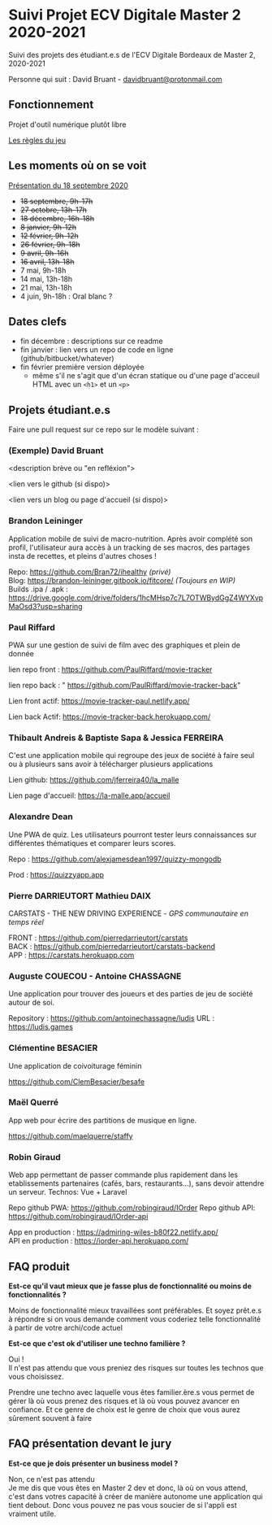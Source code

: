 # Suivi Projet ECV Digitale Master 2 2020-2021

Suivi des projets des étudiant.e.s de l'ECV Digitale Bordeaux de Master 2, 2020-2021

Personne qui suit : David Bruant - davidbruant@protonmail.com

## Fonctionnement

Projet d'outil numérique plutôt libre

[Les règles du jeu](regles-du-jeu.md)


## Les moments où on se voit 

[Présentation du 18 septembre 2020](https://docs.google.com/presentation/d/1l7kVXWRp70IENnofx25A5m7Z5WBC1UeygjerWMqruwM/edit#slide=id.p)

- ~~18 septembre, 9h-17h~~
- ~~27 octobre, 13h-17h~~
- ~~18 décembre, 16h-18h~~
- ~~8 janvier, 9h-12h~~
- ~~12 février, 9h-12h~~
- ~~26 février, 9h-18h~~
- ~~9 avril, 9h-16h~~
- ~~16 avril, 13h-18h~~
- 7 mai, 9h-18h
- 14 mai, 13h-18h
- 21 mai, 13h-18h
- 4 juin, 9h-18h : Oral blanc ? 


## Dates clefs

- fin décembre : descriptions sur ce readme
- fin janvier : lien vers un repo de code en ligne (github/bitbucket/whatever)
- fin février première version déployée
  - même s'il ne s'agit que d'un écran statique ou d'une page d'acceuil HTML avec un `<h1>` et un `<p>`


## Projets étudiant.e.s

Faire une pull request sur ce repo sur le modèle suivant :


### (Exemple) David Bruant

<description brève ou "en refléxion">

<lien vers le github (si dispo)>

<lien vers un blog ou page d'accueil (si dispo)>



### Brandon Leininger

Application mobile de suivi de macro-nutrition.
Après avoir complété son profil, l'utilisateur aura accès à un tracking de ses macros, des partages insta de recettes, et pleins d'autres choses !

Repo: https://github.com/Bran72/ihealthy _(privé)_  
Blog: https://brandon-leininger.gitbook.io/fitcore/ _(Toujours en WIP)_   
Builds .ipa / .apk : https://drive.google.com/drive/folders/1hcMHsp7c7L7OTWBydGgZ4WYXvpMaOsd3?usp=sharing

### Paul Riffard

PWA sur une gestion de suivi de film avec des graphiques et plein de donnée

lien repo front : https://github.com/PaulRiffard/movie-tracker

lien repo back : " https://github.com/PaulRiffard/movie-tracker-back"

Lien front actif: https://movie-tracker-paul.netlify.app/

Lien back Actif: https://movie-tracker-back.herokuapp.com/


### Thibault Andreis & Baptiste Sapa & Jessica FERREIRA

C'est une application mobile qui regroupe des jeux de société à faire seul ou à plusieurs sans avoir à télécharger plusieurs applications

Lien github: https://github.com/jferreira40/la_malle

Lien page d'accueil: https://la-malle.app/accueil


### Alexandre Dean

Une PWA de quiz. Les utilisateurs pourront tester leurs connaissances sur différentes thématiques et comparer leurs scores.

Repo : https://github.com/alexjamesdean1997/quizzy-mongodb

Prod : https://quizzyapp.app

### Pierre DARRIEUTORT Mathieu DAIX

CARSTATS - THE NEW DRIVING EXPERIENCE - *GPS communautaire en temps réel*

FRONT : https://github.com/pierredarrieutort/carstats <br/>
BACK : https://github.com/pierredarrieutort/carstats-backend <br/>
APP : https://carstats.herokuapp.com

### Auguste COUECOU - Antoine CHASSAGNE

Une application pour trouver des joueurs et des parties de jeu de société autour de soi.

Repository : https://github.com/antoinechassagne/ludis
URL : https://ludis.games

### Clémentine BESACIER

Une application de coivoiturage féminin

https://github.com/ClemBesacier/besafe

### Maël Querré

App web pour écrire des partitions de musique en ligne.

https://github.com/maelquerre/staffy

### Robin Giraud

Web app permettant de passer commande plus rapidement dans les etablissements partenaires (cafés, bars, restaurants...), sans devoir attendre un serveur.
Technos: Vue + Laravel

Repo github PWA: https://github.com/robingiraud/IOrder
Repo github API: https://github.com/robingiraud/IOrder-api

App en production : https://admiring-wiles-b80f22.netlify.app/ <br/>
API en production : https://iorder-api.herokuapp.com/


## FAQ produit

**Est-ce qu'il vaut mieux que je fasse plus de fonctionnalité ou moins de fonctionnalités ?**

Moins de fonctionnalité mieux travaillées sont préférables. Et soyez prêt.e.s à répondre si on vous demande comment vous coderiez telle fonctionnalité à partir de votre archi/code actuel


**Est-ce que c'est ok d'utiliser une techno familière ?**

Oui !\
Il n'est pas attendu que vous preniez des risques sur toutes les technos que vous choisissez. 

Prendre une techno avec laquelle vous êtes familier.ère.s vous permet de gérer là où vous prenez des risques et là où vous pouvez avancer en confiance. Et ce genre de choix est le genre de choix que vous aurez sûrement souvent à faire


## FAQ présentation devant le jury

**Est-ce que je dois présenter un business model ?**

Non, ce n'est pas attendu\
Je me dis que vous êtes en Master 2 dev et donc, là où on vous attend, c'est dans votres capacité à créer de manière autonome une application qui tient debout. Donc vous pouvez ne pas vous soucier de si l'appli est vraiment utile.




